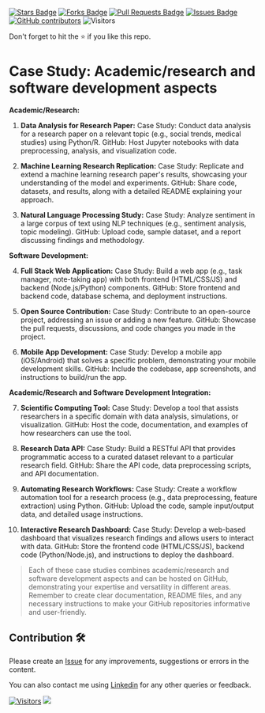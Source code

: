 <a href="https://github.com/drshahizan/learn-github/stargazers"><img src="https://img.shields.io/github/stars/drshahizan/learn-github" alt="Stars Badge"/></a>
<a href="https://github.com/drshahizan/learn-github/network/members"><img src="https://img.shields.io/github/forks/drshahizan/learn-github" alt="Forks Badge"/></a>
<a href="https://github.com/drshahizan/learn-github/pulls"><img src="https://img.shields.io/github/issues-pr/drshahizan/learn-github" alt="Pull Requests Badge"/></a>
<a href="https://github.com/drshahizan/learn-github/issues"><img src="https://img.shields.io/github/issues/drshahizan/learn-github" alt="Issues Badge"/></a>
<a href="https://github.com/drshahizan/learn-github/graphs/contributors"><img alt="GitHub contributors" src="https://img.shields.io/github/contributors/drshahizan/learn-github?color=2b9348"></a>
![Visitors](https://api.visitorbadge.io/api/visitors?path=https%3A%2F%2Fgithub.com%2Fdrshahizan%2Flearn-github&labelColor=%23d9e3f0&countColor=%23697689&style=flat)

Don't forget to hit the :star: if you like this repo.

# Case Study: Academic/research and software development aspects

**Academic/Research:**

1. **Data Analysis for Research Paper:**
   Case Study: Conduct data analysis for a research paper on a relevant topic (e.g., social trends, medical studies) using Python/R.
   GitHub: Host Jupyter notebooks with data preprocessing, analysis, and visualization code.

2. **Machine Learning Research Replication:**
   Case Study: Replicate and extend a machine learning research paper's results, showcasing your understanding of the model and experiments.
   GitHub: Share code, datasets, and results, along with a detailed README explaining your approach.

3. **Natural Language Processing Study:**
   Case Study: Analyze sentiment in a large corpus of text using NLP techniques (e.g., sentiment analysis, topic modeling).
   GitHub: Upload code, sample dataset, and a report discussing findings and methodology.

**Software Development:**

4. **Full Stack Web Application:**
   Case Study: Build a web app (e.g., task manager, note-taking app) with both frontend (HTML/CSS/JS) and backend (Node.js/Python) components.
   GitHub: Store frontend and backend code, database schema, and deployment instructions.

5. **Open Source Contribution:**
   Case Study: Contribute to an open-source project, addressing an issue or adding a new feature.
   GitHub: Showcase the pull requests, discussions, and code changes you made in the project.

6. **Mobile App Development:**
   Case Study: Develop a mobile app (iOS/Android) that solves a specific problem, demonstrating your mobile development skills.
   GitHub: Include the codebase, app screenshots, and instructions to build/run the app.

**Academic/Research and Software Development Integration:**

7. **Scientific Computing Tool:**
   Case Study: Develop a tool that assists researchers in a specific domain with data analysis, simulations, or visualization.
   GitHub: Host the code, documentation, and examples of how researchers can use the tool.

8. **Research Data API:**
   Case Study: Build a RESTful API that provides programmatic access to a curated dataset relevant to a particular research field.
   GitHub: Share the API code, data preprocessing scripts, and API documentation.

9. **Automating Research Workflows:**
   Case Study: Create a workflow automation tool for a research process (e.g., data preprocessing, feature extraction) using Python.
   GitHub: Upload the code, sample input/output data, and detailed usage instructions.

10. **Interactive Research Dashboard:**
    Case Study: Develop a web-based dashboard that visualizes research findings and allows users to interact with data.
    GitHub: Store the frontend code (HTML/CSS/JS), backend code (Python/Node.js), and instructions to deploy the dashboard.

> Each of these case studies combines academic/research and software development aspects and can be hosted on GitHub, demonstrating your expertise and versatility in different areas. Remember to create clear documentation, README files, and any necessary instructions to make your GitHub repositories informative and user-friendly.

## Contribution 🛠️
Please create an [Issue](https://github.com/drshahizan/learn-github/issues) for any improvements, suggestions or errors in the content.

You can also contact me using [Linkedin](https://www.linkedin.com/in/drshahizan/) for any other queries or feedback.

[![Visitors](https://api.visitorbadge.io/api/visitors?path=https%3A%2F%2Fgithub.com%2Fdrshahizan&labelColor=%23697689&countColor=%23555555&style=plastic)](https://visitorbadge.io/status?path=https%3A%2F%2Fgithub.com%2Fdrshahizan)
![](https://hit.yhype.me/github/profile?user_id=81284918)
